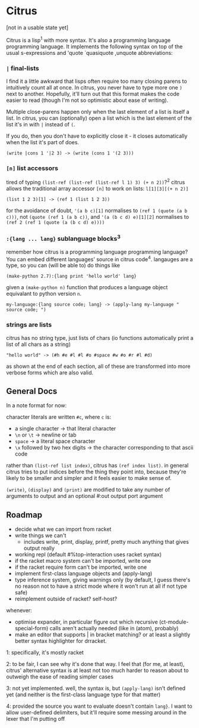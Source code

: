 
# Citrus

[not in a usable state yet]

Citrus is a lisp<sup>1</sup> with more syntax. It's also a programming language programming language.
It implements the following syntax on top of the usual s-expressions and 'quote `quasiquote ,unquote abbreviations:

### `|` final-lists
I find it a little awkward that lisps often require too many closing parens to intuitively count all at once. In citrus, you never have to type more one `)` next to another. Hopefully, it'll turn out that this format makes the code easier to read (though I'm not so optimistic about ease of writing).

Multiple close-parens happen only when the last element of a list is itself a list. In citrus, you can (optionally) open a list which is the last element of the list it's in with `|` instead of `(`.

If you do, then you don't have to explicitly close it - it closes automatically when the list it's part of does.

```
(write |cons 1 '|2 3) -> (write (cons 1 '(2 3)))
```

### `[n]` list accessors
tired of typing `(list-ref (list-ref (list-ref l 1) 3) (+ n 2))`?<sup>2</sup> citrus allows the traditional array accessor `[n]` to work on lists: `l[1][3][(+ n 2)]`

```
(list 1 2 3)[1] -> (ref 1 (list 1 2 3))

```
for the avoidance of doubt, `'(a b c)[1]` normalises to `(ref 1 (quote (a b c)))`, not `(quote (ref 1 (a b c))`, and `'(a (b c d) e)[1][2]` normalises to `(ref 2 (ref 1 (quote (a (b c d) e))))`

### `:{lang ... lang}` sublanguage blocks<sup>3</sup>
remember how citrus is a programming language programming language? You can embed different languages' source in citrus code<sup>4</sup>. langauges are a type, so you can (will be able to) do things like
```
(make-python 2.7):{lang print 'hello world' lang}
```
given a `(make-python n)` function that produces a language object equivalant to python version `n`.
```
my-language:{lang source code; lang} -> (apply-lang my-language " source code; ")
```

### strings are lists
citrus has no string type, just lists of chars (io functions automatically print a list of all chars as a string)
```
"hello world" -> (#h #e #l #l #o #space #w #o #r #l #d)
```


as shown at the end of each section, all of these are transformed into more verbose forms which are also valid.

## General Docs
In a note format for now:

character literals are written `#c`, where `c` is:
- a single character -> that literal character
- `\n` or `\t` -> newline or tab
- `space` -> a literal space character
- `\x` followed by two hex digits -> the character corresponding to that ascii code


rather than `(list-ref list index)`, citrus has `(ref index list)`. in general citrus tries to put indices before the thing they point into, because they're likely to be smaller and simpler and it feels easier to make sense of.

`(write)`, `(display)` and `(print)` are modified to take any number of arguments to output and an optional #:out output port argument

## Roadmap

- decide what we can import from racket
- write things we can't
  - includes write, print, display, printf, pretty much anything that gives output really
- working repl (default #%top-interaction uses racket syntax)
- if the racket macro system can't be imported, write one
- if the racket require form can't be imported, write one
- implement first-class language objects and (apply-lang)
- type inference system, giving warnings only (by default, I guess there's no reason not to have a strict mode where it won't run at all if not type safe)
- reimplement outside of racket? self-host?

whenever:
- optimise expander, in particular figure out which recursive (ct-module-special-form) calls aren't actually needed (like in (atom), probably)
- make an editor that supports | in bracket matching? or at least a slightly better syntax highlighter for drracket.


1: specifically, it's mostly racket

2: to be fair, I can see why it's done that way. I feel that (for me, at least), citrus' alternative syntax is at least not too much harder to reason about to outweigh the ease of reading simpler cases

3: not yet implemented. well, the syntax is, but `(apply-lang)` isn't defined yet (and neither is the first-class language type for that matter)

4: provided the source you want to evaluate doesn't contain `lang}`. I want to allow user-defined delimiters, but it'll require some messing around in the lexer that I'm putting off
